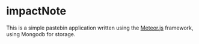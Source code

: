 # impactNote

This is a simple pastebin application written using the [Meteor.js][meteor] framework, using Mongodb for storage.

[meteor]: <http://meteorjs.com>